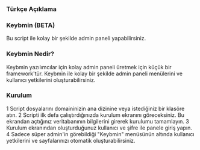 ### Türkçe Açıklama

### Keybmin (BETA)
Bu script ile kolay bir şekilde admin paneli yapabilirsiniz. 

### Keybmin Nedir?
Keybmin yazılımcılar için kolay admin paneli üretmek için küçük bir framework'tür. Keybmin ile kolay bir şekilde admin paneli menülerini ve kullanıcı yetkilerini oluşturabilirsiniz.

### Kurulum
1 Script dosyalarını domaininizin ana dizinine veya istediğiniz bir klasöre atın.
2 Scripti ilk defa çalıştırdığınızda kurulum ekranını göreceksiniz. Bu ekrandan açtığınız veritabanının bilgilerini girerek kurulumu tamamlayın.
3 Kurulum ekranından oluşturduğunuz kullanıcı ve şifre ile panele giriş yapın.
4 Sadece süper admin'in görebildiği "Keybmin" menüsünün altında kullanıcı yetkilerini ve sayfalarınızı otomatik oluşturabilirsiniz.
